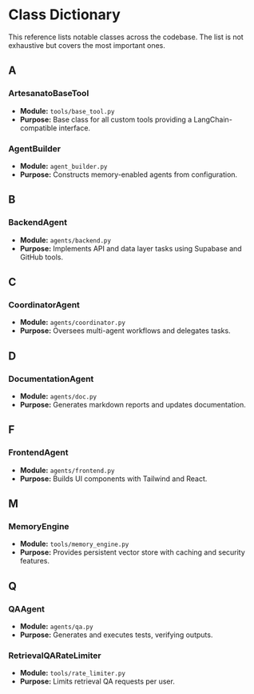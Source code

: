 # Class Dictionary

This reference lists notable classes across the codebase. The list is not exhaustive but covers the most important ones.

## A

### ArtesanatoBaseTool
- **Module:** `tools/base_tool.py`
- **Purpose:** Base class for all custom tools providing a LangChain-compatible interface.

### AgentBuilder
- **Module:** `agent_builder.py`
- **Purpose:** Constructs memory-enabled agents from configuration.

## B

### BackendAgent
- **Module:** `agents/backend.py`
- **Purpose:** Implements API and data layer tasks using Supabase and GitHub tools.

## C

### CoordinatorAgent
- **Module:** `agents/coordinator.py`
- **Purpose:** Oversees multi-agent workflows and delegates tasks.

## D

### DocumentationAgent
- **Module:** `agents/doc.py`
- **Purpose:** Generates markdown reports and updates documentation.

## F

### FrontendAgent
- **Module:** `agents/frontend.py`
- **Purpose:** Builds UI components with Tailwind and React.

## M

### MemoryEngine
- **Module:** `tools/memory_engine.py`
- **Purpose:** Provides persistent vector store with caching and security features.

## Q

### QAAgent
- **Module:** `agents/qa.py`
- **Purpose:** Generates and executes tests, verifying outputs.

### RetrievalQARateLimiter
- **Module:** `tools/rate_limiter.py`
- **Purpose:** Limits retrieval QA requests per user.

